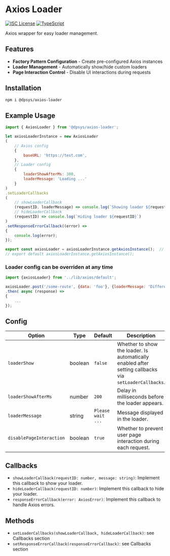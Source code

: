 # Axios Loader

[![ISC License](https://img.shields.io/badge/License-ISC-blue.svg)](https://opensource.org/licenses/ISC)
[![TypeScript](https://img.shields.io/badge/%3C%2F%3E-TypeScript-%230074c1.svg)](https://www.typescriptlang.org/)

Axios wrapper for easy loader management.

## Features

- **Factory Pattern Configuration** - Create pre-configured Axios instances
- **Loader Management** - Automatically show/hide custom loaders
- **Page Interaction Control** - Disable UI interactions during requests

## Installation

```bash
npm i @dpsys/axios-loader
```

## Example Usage
```js
import { AxiosLoader } from '@dpsys/axios-loader';

let axiosLoaderInstance = new AxiosLoader
(
	// Axios config
	{
		baseURL: 'https://test.com',
	},
	// Loader config
	{
		loaderShowAfterMs: 300, 
		loaderMessage: 'Loading ...'
	}
)
.setLoaderCallbacks
(
	// showLoaderCallback
    (requestID, loaderMessage) => console.log(`Showing loader ${requestID} with message: ${loaderMessage}`),
	// hideLoaderCallback
    (requestID) => console.log(`Hiding loader ${requestID}`)
)
.setResponseErrorCallback((error) =>
{
	console.log(error);
});

export const axiosLoader = axiosLoaderInstance.getAxiosInstance();	// --> Use in your app
// export default axiosLoaderInstance.getAxiosInstance();			   --> Use in your app
```

### Loader config can be overriden at any time
```js
import {axiosLoader} from '../lib/axios/default';

axiosLoader.post('/some-route', {data: 'foo'}, {loaderMessage: 'Different loader message...', disablePageInteraction: false, loaderShow: false});
.then( async (response) =>
{
	...
});
```

## Config

| Option                   | Type    | Default           | Description                                                                   |
|--------------------------|---------|-------------------|-------------------------------------------------------------------------------|
| `loaderShow`             | boolean | `false`           | Whether to show the loader. Is automatically enabled after setting callbacks via `setLoaderCallbacks`. |
| `loaderShowAfterMs`      | number  | `200`             | Delay in milliseconds before the loader appears.                            |
| `loaderMessage`          | string  | `Please wait ...` | Message displayed in the loader.                                             |
| `disablePageInteraction` | boolean | `true`            | Whether to prevent user page interaction during each request.                |

## Callbacks
- `showLoaderCallback(requestID: number, message: string)`: Implement this callback to show your loader.
- `hideLoaderCallback(requestID: number)`: Implement this callback to hide your loader.
- `responseErrorCallback(error: AxiosError)`: Implement this callback to handle Axios errors.

## Methods
- `setLoaderCallbacks(showLoaderCallback, hideLoaderCallback)`: see Callbacks section 
- `setResponseErrorCallback(responseErrorCallback)`: see Callbacks section